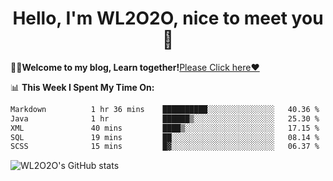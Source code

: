 <h1 align = "center">Hello, I'm WL2O2O, nice to meet you 👋</h1>

🧑‍💻**Welcome to my blog, Learn together!**[Please Click here❤️](https://wl2o2o.github.io)

📊 **This Week I Spent My Time On:**
<!--START_SECTION:waka-->

```txt
Markdown          1 hr 36 mins    ██████████░░░░░░░░░░░░░░░   40.36 %
Java              1 hr            ██████▒░░░░░░░░░░░░░░░░░░   25.30 %
XML               40 mins         ████▒░░░░░░░░░░░░░░░░░░░░   17.15 %
SQL               19 mins         ██░░░░░░░░░░░░░░░░░░░░░░░   08.14 %
SCSS              15 mins         █▓░░░░░░░░░░░░░░░░░░░░░░░   06.37 %
```

<!--END_SECTION:waka-->

![WL2O2O's GitHub stats](https://github-readme-stats.vercel.app/api?username=wl2o2o&show_icons=true)


<!--
**WL2O2O/WL2O2O** is a ✨ _special_ ✨ repository because its `README.md` (this file) appears on your GitHub profile.

Here are some ideas to get you started:

- 🔭 I’m currently working on ...
- 🌱 I’m currently learning ...
- 👯 I’m looking to collaborate on ...
- 🤔 I’m looking for help with ...
- 💬 Ask me about ...
- 📫 How to reach me: ...
- 😄 Pronouns: ...
- ⚡ Fun fact: ...
-->
